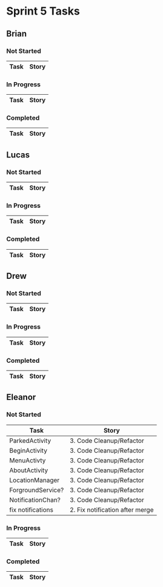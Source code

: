 # Sprint 5 Tasks

## Brian
### Not Started
| Task | Story |
| ---- | --- |
### In Progress
| Task | Story |
| ---- | --- |
### Completed
| Task | Story |
| ---- | --- |

## Lucas
### Not Started
| Task | Story |
| ---- | --- |
### In Progress
| Task | Story |
| ---- | --- |
### Completed
| Task | Story |
| ---- | --- |

## Drew
### Not Started
| Task | Story |
| ---- | --- |
### In Progress
| Task | Story |
| ---- | --- |
### Completed
| Task | Story |
| ---- | --- |

## Eleanor
### Not Started
| Task | Story |
| ---- | --- |
| ParkedActivity | 3. Code Cleanup/Refactor |
| BeginActivity | 3. Code Cleanup/Refactor |
| MenuActivty | 3. Code Cleanup/Refactor |
| AboutActivity | 3. Code Cleanup/Refactor |
| LocationManager | 3. Code Cleanup/Refactor |
| ForgroundService? | 3. Code Cleanup/Refactor |
| NotificationChan? | 3. Code Cleanup/Refactor |
| fix notifications | 2. Fix notification after merge |

### In Progress
| Task | Story 
| ---- | --- |

### Completed
| Task | Story |
| ---- | --- |
